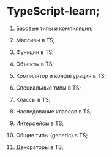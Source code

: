 # TypeScript-learn;

1) Базовые типы и компиляция;

2) Массивы в TS;

3) Функции в TS;

4) Объекты в TS;

5) Компилятор и конфигурация в TS;

6) Специальные типы в TS;

7) Классы в TS;

8) Наследование классов в TS;

9) Интерфейсы в TS;

10) Общие типы (generic) в TS;

11) Декораторы в TS;